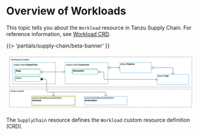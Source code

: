 # Overview of Workloads

This topic tells you about the `Workload` resource in Tanzu Supply Chain.
For reference information, see [Workload CRD](../../reference/api/workload.hbs.md).

{{> 'partials/supply-chain/beta-banner' }}


![Diagram of the relationships between key Tanzu Supply Chain resources. Some resources are grouped together as namespace-scoped. Other resources are grouped together as cluster-scoped.](images/core-concepts-workloads.png)

The `SupplyChain` resource defines the `Workload` custom resource definition (CRD).
